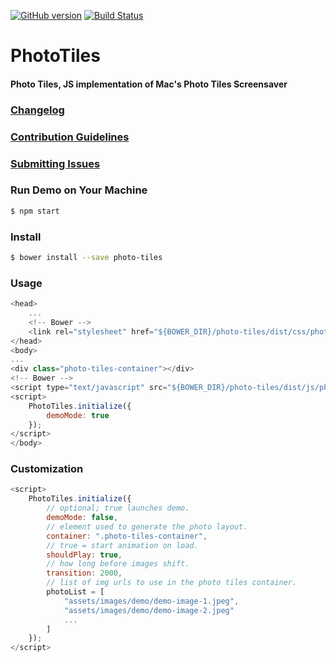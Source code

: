 [![GitHub version](https://badge.fury.io/gh/arvarghese%2Fphoto-tiles.svg)](https://badge.fury.io/gh/arvarghese%2Fphoto-tiles)
[![Build Status](https://travis-ci.org/arvarghese/photo-tiles.svg?branch=master)](https://travis-ci.org/arvarghese/photo-tiles) 

# PhotoTiles

#### Photo Tiles, JS implementation of Mac's Photo Tiles Screensaver

### [Changelog](https://github.com/arvarghese/photo-tiles/wiki/Changelog)
### [Contribution Guidelines](https://github.com/arvarghese/photo-tiles/wiki/Contributing)  
### [Submitting Issues](https://github.com/arvarghese/photo-tiles/wiki/Issue-Template)  

### Run Demo on Your Machine
```bash
$ npm start
```  

### Install
```bash
$ bower install --save photo-tiles
```  

### Usage
~~~ javascript
<head> 
    ... 
    <!-- Bower -->
    <link rel="stylesheet" href="${BOWER_DIR}/photo-tiles/dist/css/photo-tiles.min.css">
</head>
<body>
...
<div class="photo-tiles-container"></div>
<!-- Bower -->
<script type="text/javascript" src="${BOWER_DIR}/photo-tiles/dist/js/photo-tiles-min.js"></script>
<script>
    PhotoTiles.initialize({
        demoMode: true
    });
</script>
</body>
~~~

### Customization
~~~ javascript
<script>
	PhotoTiles.initialize({
        // optional; true launches demo.  
        demoMode: false,
        // element used to generate the photo layout.            
        container: ".photo-tiles-container",
        // true = start animation on load.
        shouldPlay: true,
        // how long before images shift.
        transition: 2000,                        
        // list of img urls to use in the photo tiles container.
        photoList = [
            "assets/images/demo/demo-image-1.jpeg",
            "assets/images/demo/demo-image-2.jpeg"
            ...
        ]
	});
</script> 
~~~
